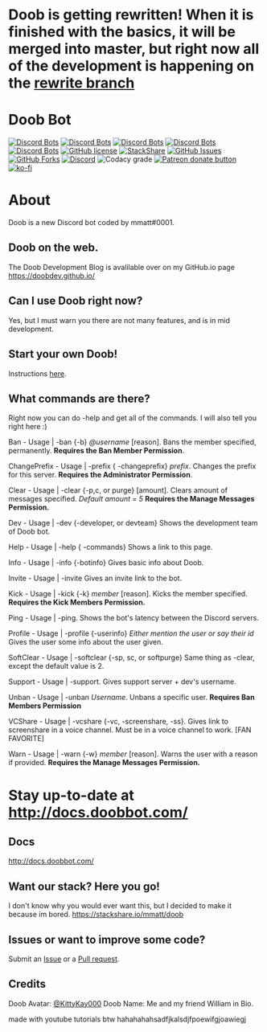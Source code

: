 # Doob is getting rewritten! When it is finished with the basics, it will be merged into master, but right now all of the development is happening on the [rewrite branch](https://github.com/doobdev/doob/tree/rewrite)

# Doob Bot 
[![Discord Bots](https://top.gg/api/widget/status/680606346952966177.svg)](https://top.gg/bot/680606346952966177)
[![Discord Bots](https://top.gg/api/widget/upvotes/680606346952966177.svg?noavatar=true)](https://top.gg/bot/680606346952966177)
[![Discord Bots](https://top.gg/api/widget/lib/680606346952966177.svg?noavatar=true)](https://top.gg/bot/680606346952966177)
[![Discord Bots](https://discordbots.org/api/widget/owner/680606346952966177.svg?noavatar=true)](https:/top.gg/bot/680606346952966177)
[![Discord Bots](https://top.gg/api/widget/servers/680606346952966177.svg?noavatar=true)](https://top.gg/bot/680606346952966177)
[![GitHub license](https://img.shields.io/github/license/doobdev/doob.svg?style=for-the-badge)](https://github.com/doobdev/doob/blob/master/LICENSE)
[![StackShare](http://img.shields.io/badge/tech-stack-0690fa.svg?style=for-the-badge)](https://stackshare.io/mmatt/doob)
[![GitHub Issues](https://img.shields.io/github/issues/doobdev/doob?style=for-the-badge)](https://github.com/doobdev/doob/issues)
[![GitHub Forks](https://img.shields.io/github/forks/doobdev/doob?style=for-the-badge)](https://github.com/doobdev/doob/network/members)
[![Discord](https://img.shields.io/discord/702352937980133386?color=blue&logo=Discord&style=for-the-badge)](https://discord.gg/ryTYWjD)
![Codacy grade](https://img.shields.io/codacy/grade/b56963eccea94dc095da4848753007f9?style=for-the-badge)
<span class="badge-patreon"><a href="https://www.patreon.com/doobdev" title="Donate to this project using Patreon"><img src="https://img.shields.io/badge/patreon-donate-yellow.svg?style=for-the-badge" alt="Patreon donate button" /></a></span>
[![ko-fi](https://www.ko-fi.com/img/githubbutton_sm.svg)](https://ko-fi.com/mmatt)

# About
Doob is a new Discord bot coded by mmatt#0001.

## Doob on the web.
The Doob Development Blog is avalilable over on my GitHub.io page https://doobdev.github.io/

## Can I use Doob right now?
Yes, but I must warn you there are not many features, and is in mid development.

## Start your own Doob!
Instructions [here](https://docs.doobbot.com/docs/start-your-own-doob).

## What commands are there?
Right now you can do -help and get all of the commands.
I will also tell you right here :)

Ban - Usage | -ban {-b} *@username* [reason]. Bans the member specified, permanently. **Requires the Ban Member Permission**.

ChangePrefix - Usage | -prefix { -changeprefix} *prefix*. Changes the prefix for this server. **Requires the Administrator Permission**.

Clear - Usage | -clear {-p,c, or purge} [amount]. Clears amount of messages specified.  *Default amount = 5* **Requires the Manage Messages Permission.** 

Dev - Usage | -dev {-developer, or devteam} Shows the development team of Doob bot.

Help - Usage | -help { -commands} Shows a link to this page.    

Info - Usage | -info {-botinfo} Gives basic info about Doob.

Invite - Usage | -invite Gives an invite link to the bot.

Kick - Usage | -kick {-k} *member* [reason]. Kicks the member specified. **Requires the Kick Members Permission.**

Ping - Usage | -ping. Shows the bot's latency between the Discord servers.

Profile - Usage | -profile {-userinfo} *Either mention the user or say their id* Gives the user some info about the user given.

SoftClear - Usage | -softclear {-sp, sc, or softpurge} Same thing as -clear, except the default value is 2.

Support - Usage | -support. Gives support server + dev's username.    

Unban - Usage | -unban *Username*. Unbans a specific user. **Requires Ban Members Permission**    

VCShare - Usage | -vcshare {-vc, -screenshare, -ss}. Gives link to screenshare in a voice channel. Must be in a voice channel to work. [FAN FAVORITE]  

Warn - Usage | -warn {-w} *member* [reason]. Warns the user with a reason if provided. **Requires the Manage Messages Permission.**

# Stay up-to-date at http://docs.doobbot.com/

## Docs
http://docs.doobbot.com/

## Want our stack? Here you go!

I don't know why you would ever want this, but I decided to make it because im bored.
https://stackshare.io/mmatt/doob

## Issues or want to improve some code?
Submit an [Issue](https://github.com/doobdev/doob/issues) or a [Pull request](https://github.com/doobdev/doob/pulls).

## Credits
Doob Avatar: [@KittyKay000](https://twitter.com/KittyKay000)
Doob Name: Me and my friend William in Bio.

made with youtube tutorials btw hahahahahsadfjkalsdjfpoewifgjoawiegj
